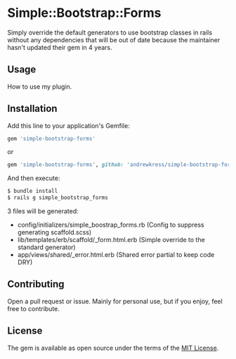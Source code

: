 # Simple::Bootstrap::Forms
Simply override the default generators to use bootstrap classes in rails without any dependencies that will be out of date because the maintainer hasn't updated their gem in 4 years.

## Usage
How to use my plugin.

## Installation
Add this line to your application's Gemfile:

```ruby
gem 'simple-bootstrap-forms'
```
or
```ruby
gem 'simple-bootstrap-forms', github: 'andrewkress/simple-bootstrap-forms'
```

And then execute:
```bash
$ bundle install
$ rails g simple_bootstrap_forms
```

3 files will be generated:

- config/initializers/simple_boostrap_forms.rb (Config to suppress generating scaffold.scss)
- lib/templates/erb/scaffold/_form.html.erb (Simple override to the standard generator)
- app/views/shared/_error.html.erb (Shared error partial to keep code DRY)

## Contributing
Open a pull request or issue.  Mainly for personal use, but if you enjoy, feel free to contribute.

## License
The gem is available as open source under the terms of the [MIT License](https://opensource.org/licenses/MIT).
